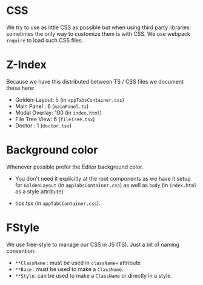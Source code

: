 # CSS

We try to use as little CSS as possible but when using third party libraries sometimes the only way to customize them is with CSS. We use webpack `require` to load such CSS files.

# Z-Index
Because we have this distributed between TS / CSS files we document these here:

* Golden-Layout: 5 (in `appTabsContainer.css`)
* Main Panel : 6 (`mainPanel.ts`)
* Modal Overlay: 100 (in `index.html`)
* File Tree View: 6 (`fileTree.tsx`)
* Doctor : 1 (`doctor.tsx`)

# Background color
Whenever possible prefer the Editor background color.

* You don't need it explicitly at the root components as we have it setup for `GoldenLayout` (in `appTabsContainer.css`) as well as `body` (in `index.html` as a style attribute)

* tips.tsx (in `appTabsContainer.css`).

# FStyle

We use free-style to manage our CSS in JS (TS). Just a bit of naming convention:

* `**ClassName` : must be used in `className=` attribute
* `**Base` : must be used to make a `ClassName`.
* `**Style`: can be used to make a `ClassName` or directly in a style.
